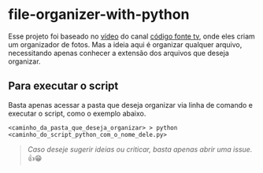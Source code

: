 # file-organizer-with-python
Esse projeto foi baseado no [vídeo](https://www.youtube.com/watch?v=L8KFB0VyEwo) do canal [código fonte tv](https://www.youtube.com/channel/UCFuIUoyHB12qpYa8Jpxoxow), onde eles criam um organizador de fotos. Mas a ideia aqui é organizar qualquer arquivo, necessitando apenas conhecer a extensão dos arquivos que deseja organizar.

## Para executar o script
Basta apenas acessar a pasta que deseja organizar via linha de comando e executar o script, como o exemplo abaixo.
```shell
<caminho_da_pasta_que_deseja_organizar> > python <caminho_do_script_python_com_o_nome_dele.py> 
```

> *Caso deseje sugerir ideias ou criticar, basta apenas abrir uma issue.* 👍😁

